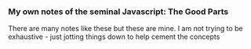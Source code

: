 ### My own notes of the seminal Javascript: The Good Parts

There are many notes like these but these are mine. I am not trying to be exhaustive - just jotting things down to help
cement the concepts
